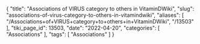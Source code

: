 {
    "title": "Associations of VIRUS category to others in VitaminDWiki",
    "slug": "associations-of-virus-category-to-others-in-vitamindwiki",
    "aliases": [
        "/Associations+of+VIRUS+category+to+others+in+VitaminDWiki",
        "/13503"
    ],
    "tiki_page_id": 13503,
    "date": "2022-04-20",
    "categories": [
        "Associations"
    ],
    "tags": [
        "Associations"
    ]
}
